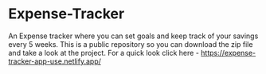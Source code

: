 # Expense-Tracker
An Expense tracker where you can set goals and keep track of your savings every 5 weeks.
This is a public repository so you can download the zip file and take a look at the project.
For a quick look click here - 
https://expense-tracker-app-use.netlify.app/
